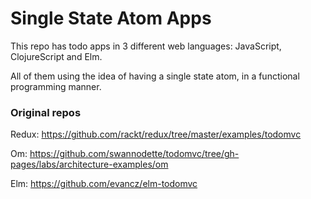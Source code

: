 Single State Atom Apps
======================

This repo has todo apps in 3 different web languages: JavaScript, ClojureScript and Elm.

All of them using the idea of having a single state atom, in a functional programming manner.

### Original repos ###

Redux: https://github.com/rackt/redux/tree/master/examples/todomvc

Om: https://github.com/swannodette/todomvc/tree/gh-pages/labs/architecture-examples/om

Elm: https://github.com/evancz/elm-todomvc
